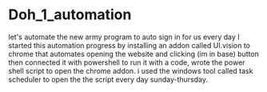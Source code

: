 # Doh_1_automation
let's automate the new army program to auto sign in for us every day
I started this automation progress by installing an addon called UI.vision to chrome that automates opening the website and clicking (im in base) button
then connected it with powershell to run it with a code, wrote the power shell script to open the chrome addon.
i used the windows tool called task scheduler to open the the script every day sunday-thursday.
